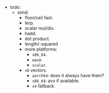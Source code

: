 
- todo:
    - simd:
        - floor/ceil fast.
        - lerp.
        - scalar mul/div.
        - hadd.
        - dot product.
        - length/-squared
        - more platforms:
            - `x86_64`.
            - `wasm`.
            - `scalar`.
        - `x8` vectors.
            - `aarch64`: does it always have them?
            - `x86_64`: avx if available.
            - `x4` fallback.


